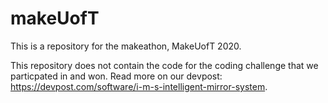 # makeUofT
This is a repository for the makeathon, MakeUofT 2020. 

This repository does not contain the code for the coding challenge that we particpated in and won. 
Read more on our devpost: https://devpost.com/software/i-m-s-intelligent-mirror-system.
